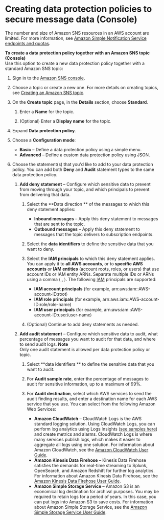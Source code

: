 # Creating data protection policies to secure message data \(Console\)<a name="sns-message-data-protection-configure-console"></a>

The number and size of Amazon SNS resources in an AWS account are limited\. For more information, see [Amazon Simple Notification Service endpoints and quotas](https://docs.aws.amazon.com/general/latest/gr/sns.html)\.

**To create a data protection policy together with an Amazon SNS topic \(Console\)**  
Use this option to create a new data protection policy together with a standard Amazon SNS topic:

1. Sign in to the [Amazon SNS console](https://console.aws.amazon.com/sns/home)\.

1. Choose a topic or create a new one\. For more details on creating topics, see [Creating an Amazon SNS topic](sns-create-topic.md)\.

1. On the **Create topic** page, in the **Details** section, choose **Standard**\.

   1. Enter a **Name** for the topic\.

   1. \(Optional\) Enter a **Display name** for the topic\.

1. Expand **Data protection policy**\.

1. Choose a **Configuration mode**:
   + **Basic** – Define a data protection policy using a simple menu\.
   + **Advanced** – Define a custom data protection policy using JSON\.

1. Choose the statement\(s\) that you'd like to add to your data protection policy\. You can add both **Deny** and **Audit** statement types to the same data protection policy\.

   1. **Add deny statement** – Configure which sensitive data to prevent from moving through your topic, and which principals to prevent from delivering that data\.

      1. Select the **Data direction ** of the messages to which this deny statement applies:
         + **Inbound messages** – Apply this deny statement to messages that are sent to the topic\.
         + **Outbound messages** – Apply this deny statement to messages that the topic delivers to subscription endpoints\.

      1. Select the **data identifiers** to define the sensitive data that you want to deny\.

      1. Select the **IAM principals** to which this deny statement applies\. You can apply it to **all AWS accounts**, or to **specific AWS accounts** or **IAM entities** \(account roots, roles, or users\) that use account IDs or IAM entity ARNs\. Separate multiple IDs or ARNs using a comma \( , \)\. The following [IAM](https://docs.aws.amazon.com/IAM/latest/UserGuide/reference_identifiers.html) principals are supported:
         + **IAM account principals** \(for example, arn:aws:iam::AWS\-account\-ID:root\)
         + **IAM role principals** \(for example, arn:aws:iam::AWS\-account\-ID:role/role\-name\)
         + **IAM user principals** \(for example, arn:aws:iam::AWS\-account\-ID:user/user\-name\)

      1. \(Optional\) Continue to add deny statements as needed\.

   1. **Add audit statement** – Configure which sensitive data to audit, what percentage of messages you want to audit for that data, and where to send audit logs\.
**Note**  
Only one audit statement is allowed per data protection policy or topic\.

      1. Select **data identifiers ** to define the sensitive data that you want to audit\.

      1. For **Audit sample rate**, enter the percentage of messages to audit for sensitive information, up to a maximum of 99%\.

      1. For **Audit destination**, select which AWS services to send the audit finding results, and enter a destination name for each AWS service that you use\. You can select from the following Amazon Web Services:
         + **Amazon CloudWatch** – CloudWatch Logs is the AWS standard logging solution\. Using CloudWatch Logs, you can perform log analytics using Logs Insights \([see samples here](https://docs.aws.amazon.com/AmazonCloudWatch/latest/logs/CWL_QuerySyntax-examples.html)\) and create metrics and alarms\. CloudWatch Logs is where many services publish logs, which makes it easier to aggregate all logs using one solution\. For information about Amazon CloudWatch, see the [Amazon CloudWatch User Guide](https://docs.aws.amazon.com/AmazonCloudWatch/latest/monitoring/WhatIsCloudWatch.html)\.
         + **Amazon Kinesis Data Firehose** – Kinesis Data Firehose satisfies the demands for real\-time streaming to Splunk, OpenSearch, and Amazon Redshift for further log analytics\. For information about Amazon Kinesis Data Firehose, see the [Amazon Kinesis Data Firehose User Guide](https://docs.aws.amazon.com/firehose/latest/dev/what-is-this-service.html)\.
         + **Amazon Simple Storage Service** – Amazon S3 is an economical log destination for archival purposes\. You may be required to retain logs for a period of years\. In this case, you can put logs into Amazon S3 to save costs\. For information about Amazon Simple Storage Service, see the [Amazon Simple Storage Service User Guide](https://docs.aws.amazon.com/AmazonS3/latest/userguide/Welcome.html)\.